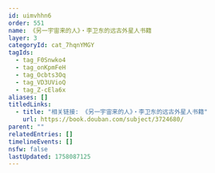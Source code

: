```yaml
---
id: uimvhhn6
order: 551
name: 《另一宇宙来的人》・李卫东的远古外星人书籍
layer: 3
categoryId: cat_7hqnYMGY
tagIds:
  - tag_F0Snwko4
  - tag_onKpmFeH
  - tag_Ocbts3Oq
  - tag_VD3UVioQ
  - tag_Z-cEla6x
aliases: []
titledLinks:
  - title: "相关链接: 《另一宇宙来的人》・李卫东的远古外星人书籍"
    url: https://book.douban.com/subject/3724680/
parent: ""
relatedEntries: []
timelineEvents: []
nsfw: false
lastUpdated: 1758087125
---
```


